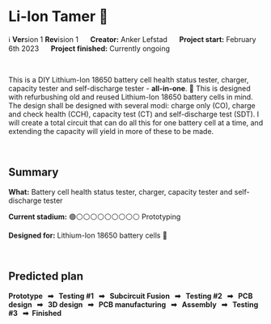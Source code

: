 # Li-Ion Tamer 🦁


ℹ️ **Ver**sion 1 **Rev**ision 1 &nbsp;&nbsp;&nbsp;&nbsp; **Creator:** Anker Lefstad &nbsp;&nbsp;&nbsp;&nbsp; **Project start:** February 6th 2023 &nbsp;&nbsp;&nbsp;&nbsp; **Project finished:** Currently ongoing


<br>


This is a DIY Lithium-Ion 18650 battery cell health status tester, charger, capacity tester and self-discharge tester - **all-in-one**. 🔋 This is designed with refurbushing old and reused Lithium-Ion 18650 battery cells in mind. The design shall be designed with several modi: charge only (CO), charge and check health (CCH), capacity test (CT) and self-discharge test (SDT). I will create a total circuit that can do all this for one battery cell at a time, and extending the capacity will yield in more of these to be made. 


<br>


## Summary
**What:** Battery cell health status tester, charger, capacity tester and self-discharge tester

**Current stadium:** 🟢⚪️⚪️⚪️⚪️⚪️⚪️⚪️⚪️⚪️ Prototyping

**Designed for:** Lithium-Ion 18650 battery cells 🔋


<br>


## Predicted plan
**Prototype &nbsp; ➡ &nbsp; Testing #1 &nbsp; ➡ &nbsp; Subcircuit Fusion &nbsp; ➡ &nbsp; Testing #2 &nbsp; ➡ &nbsp; PCB design &nbsp; ➡ &nbsp; 3D design &nbsp; ➡ &nbsp; PCB manufacturing &nbsp; ➡ &nbsp; Assembly &nbsp; ➡ &nbsp; Testing #3 &nbsp; ➡ &nbsp;Finished**
